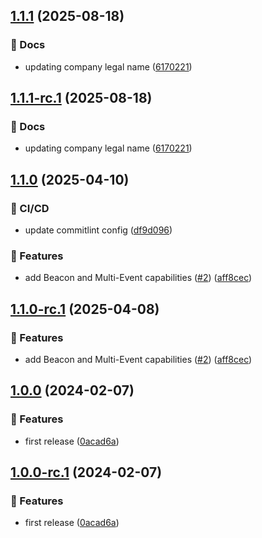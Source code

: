 ## [1.1.1](https://github.com/ethiack/github-action/compare/1.1.0...1.1.1) (2025-08-18)

### 📔 Docs

* updating company legal name ([6170221](https://github.com/ethiack/github-action/commit/61702213b8a27ade9a3cb496bc1f2a651c1221f4))

## [1.1.1-rc.1](https://github.com/ethiack/github-action/compare/1.1.0...1.1.1-rc.1) (2025-08-18)

### 📔 Docs

* updating company legal name ([6170221](https://github.com/ethiack/github-action/commit/61702213b8a27ade9a3cb496bc1f2a651c1221f4))

## [1.1.0](https://github.com/ethiack/github-action/compare/1.0.0...1.1.0) (2025-04-10)

### 🦊 CI/CD

* update commitlint config ([df9d096](https://github.com/ethiack/github-action/commit/df9d096ec2b1e4bb1b6fdefc195d3c37324cbea5))

### 🚀 Features

* add Beacon and Multi-Event capabilities ([#2](https://github.com/ethiack/github-action/issues/2)) ([aff8cec](https://github.com/ethiack/github-action/commit/aff8cecc753dcbf5404c60907e05be4d7c414eae))

## [1.1.0-rc.1](https://github.com/ethiack/github-action/compare/1.0.0...1.1.0-rc.1) (2025-04-08)

### 🚀 Features

* add Beacon and Multi-Event capabilities ([#2](https://github.com/ethiack/github-action/issues/2)) ([aff8cec](https://github.com/ethiack/github-action/commit/aff8cecc753dcbf5404c60907e05be4d7c414eae))

## [1.0.0](https://github.com/ethiack/github-action/compare/...1.0.0) (2024-02-07)


### 🚀 Features

* first release ([0acad6a](https://github.com/ethiack/github-action/commit/0acad6aef6915ee589e37fbfbc291bbf15a91d7a))

## [1.0.0-rc.1](https://github.com/ethiack/github-action/compare/...1.0.0-rc.1) (2024-02-07)


### 🚀 Features

* first release ([0acad6a](https://github.com/ethiack/github-action/commit/0acad6aef6915ee589e37fbfbc291bbf15a91d7a))
